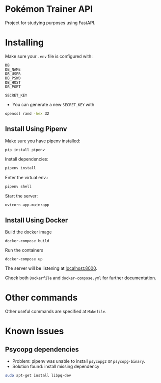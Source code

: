# Pokémon Trainer API

Project for studying purposes using FastAPI.

# Installing

Make sure your `.env` file is configured with:
```
DB
DB_NAME
DB_USER
DB_PSWD
DB_HOST
DB_PORT

SECRET_KEY
```

* You can generate a new `SECRET_KEY` with
```sh
openssl rand -hex 32
```

## Install Using Pipenv

Make sure you have pipenv installed:
```sh
pip install pipenv
```
Install dependencies:
```sh
pipenv install
```
Enter the virtual env.:
```sh
pipenv shell
```
Start the server:
```
uvicorn app.main:app
```

## Install Using Docker

Build the docker image
```
docker-compose build
```

Run the containers
```
docker-compose up
```

The server will be listening at [localhost:8000](http://localhost:8000).

Check both `Dockerfile` and `docker-compose.yml` for further documentation.

# Other commands

Other useful commands are specified at `Makefile`.

# Known Issues

## Psycopg dependencies

- Problem: pipenv was unable to install `psycopg2` or `psycopg-binary`.
- Solution found: install missing dependency
```sh
sudo apt-get install libpq-dev
```